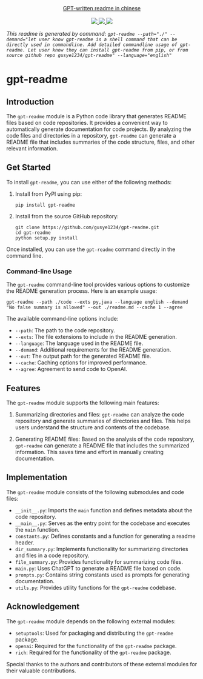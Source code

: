
<div align="center">
     <a href="https://github.com/gusye1234/gpt-readme/blob/main/readme-zh.md">
       GPT-written readme in chinese
    </a>
   <br/>
    <br/>
    <a href="https://github.com/gusye1234/gpt-readme">
      <img src="https://img.shields.io/badge/written_by-GPT-green">
    </a>
    <a href="https://github.com/gusye1234/gpt-readme">
      <img src="https://img.shields.io/badge/could_be-Wrong-red">
    </a>
    <a href="https://pypi.org/project/gpt-readme/">
      <img src="https://img.shields.io/pypi/v/gpt-readme.svg">
    </a>
</div>

*This readme is generated by command: `gpt-readme --path="./" --demand="let user know gpt-readme is a shell command that can be directly used in commandline. Add detailed commandline usage of gpt-readme. Let user know they can install gpt-readme from pip, or from source github repo gusye1234/gpt-readme" --language="english"`*

# gpt-readme

## Introduction

The `gpt-readme` module is a Python code library that generates README files based on code repositories. It provides a convenient way to automatically generate documentation for code projects. By analyzing the code files and directories in a repository, `gpt-readme` can generate a README file that includes summaries of the code structure, files, and other relevant information.

## Get Started

To install `gpt-readme`, you can use either of the following methods:

1. Install from PyPI using pip:

   ```
   pip install gpt-readme
   ```

2. Install from the source GitHub repository:

   ```
   git clone https://github.com/gusye1234/gpt-readme.git
   cd gpt-readme
   python setup.py install
   ```

Once installed, you can use the `gpt-readme` command directly in the command line.

### Command-line Usage

The `gpt-readme` command-line tool provides various options to customize the README generation process. Here is an example usage:

```
gpt-readme --path ./code --exts py,java --language english --demand "No false summary is allowed" --out ./readme.md --cache 1 --agree
```

The available command-line options include:

- `--path`: The path to the code repository.
- `--exts`: The file extensions to include in the README generation.
- `--language`: The language used in the README file.
- `--demand`: Additional requirements for the README generation.
- `--out`: The output path for the generated README file.
- `--cache`: Caching options for improved performance.
- `--agree`: Agreement to send code to OpenAI.

## Features

The `gpt-readme` module supports the following main features:

1. Summarizing directories and files: `gpt-readme` can analyze the code repository and generate summaries of directories and files. This helps users understand the structure and contents of the codebase.

2. Generating README files: Based on the analysis of the code repository, `gpt-readme` can generate a README file that includes the summarized information. This saves time and effort in manually creating documentation.

## Implementation

The `gpt-readme` module consists of the following submodules and code files:

- `__init__.py`: Imports the `main` function and defines metadata about the code repository.
- `__main__.py`: Serves as the entry point for the codebase and executes the `main` function.
- `constants.py`: Defines constants and a function for generating a readme header.
- `dir_summary.py`: Implements functionality for summarizing directories and files in a code repository.
- `file_summary.py`: Provides functionality for summarizing code files.
- `main.py`: Uses ChatGPT to generate a README file based on code.
- `prompts.py`: Contains string constants used as prompts for generating documentation.
- `utils.py`: Provides utility functions for the `gpt-readme` codebase.

## Acknowledgement

The `gpt-readme` module depends on the following external modules:

- `setuptools`: Used for packaging and distributing the `gpt-readme` package.
- `openai`: Required for the functionality of the `gpt-readme` package.
- `rich`: Required for the functionality of the `gpt-readme` package.

Special thanks to the authors and contributors of these external modules for their valuable contributions.
